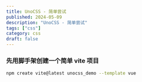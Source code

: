 ```yaml
---
title: UnoCSS - 简单尝试
published: 2024-05-09
description: "UnoCSS - 简单尝试"
tags: ["css"]
category: css
draft: false
---
```


### 先用脚手架创建一个简单 vite 项目
```bash
npm create vite@latest unocss_demo --template vue
```